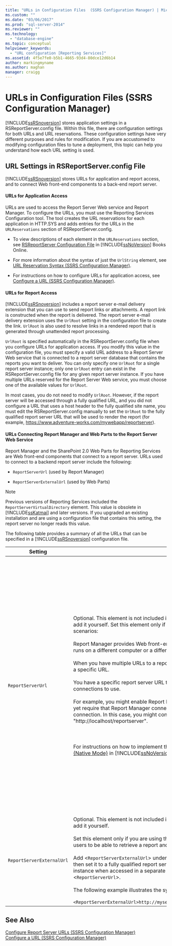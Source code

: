 ```yaml
---
title: "URLs in Configuration Files  (SSRS Configuration Manager) | Microsoft Docs"
ms.custom: ""
ms.date: "03/06/2017"
ms.prod: "sql-server-2014"
ms.reviewer: ""
ms.technology: 
  - "database-engine"
ms.topic: conceptual
helpviewer_keywords: 
  - "URL configuration [Reporting Services]"
ms.assetid: 4f5e7fe0-b5b1-4665-93d4-80dce12d6b14
author: markingmyname
ms.author: maghan
manager: craigg
---
```

# URLs in Configuration Files  (SSRS Configuration Manager)
  [!INCLUDE[ssRSnoversion](../../includes/ssrsnoversion-md.md)] stores application settings in a RSReportServer.config file. Within this file, there are configuration settings for both URLs and URL reservations. These configuration settings have very different purposes and rules for modification. If you are accustomed to modifying configuration files to tune a deployment, this topic can help you understand how each URL setting is used.  
  
## URL Settings in RSReportServer.config File  
 [!INCLUDE[ssRSnoversion](../../includes/ssrsnoversion-md.md)] stores URLs for application and report access, and to connect Web front-end components to a back-end report server.  
  
#### URLs for Application Access  
 URLs are used to access the Report Server Web service and Report Manager. To configure the URLs, you must use the Reporting Services Configuration tool. The tool creates the URL reservations for each application in HTTP.SYS and adds entries for the URLs in the `URLReservations` section of RSReportServer.config.  
  
-   To view descriptions of each element in the `URLReservations` section, see [RSReportServer Configuration File](../report-server/rsreportserver-config-configuration-file.md) in [!INCLUDE[ssNoVersion](../../includes/ssnoversion-md.md)] Books Online.  
  
-   For more information about the syntax of just the `UrlString` element, see [URL Reservation Syntax  &#40;SSRS Configuration Manager&#41;](url-reservation-syntax-ssrs-configuration-manager.md).  
  
-   For instructions on how to configure URLs for application access, see [Configure a URL  &#40;SSRS Configuration Manager&#41;](configure-a-url-ssrs-configuration-manager.md).  
  
#### URLs for Report Access  
 [!INCLUDE[ssRSnoversion](../../includes/ssrsnoversion-md.md)] includes a report server e-mail delivery extension that you can use to send report links or attachments. A report link is constructed when the report is delivered. The report server e-mail delivery extension uses the `UrlRoot` setting in the configuration file to create the link. `UrlRoot` is also used to resolve links in a rendered report that is generated through unattended report processing.  
  
 `UrlRoot` is specified automatically in the RSReportServer.config file when you configure URLs for application access. If you modify this value in the configuration file, you must specify a valid URL address to a Report Server Web service that is connected to a report server database that contains the reports you want to deliver. You can only specify one `UrlRoot` for a single report server instance; only one `UrlRoot` entry can exist in the RSReportServer.config file for any given report server instance. If you have multiple URLs reserved for the Report Server Web service, you must choose one of the available values for `UrlRoot`.  
  
 In most cases, you do not need to modify `UrlRoot`. However, if the report server will be accessed through a fully qualified URL, and you did not configure a URL that uses a host header to the fully qualified site name, you must edit the RSReportServer.config manually to set the `UrlRoot` to the fully qualified report server URL that will be used to render the report (for example, https://www.adventure-works.com/mywebapp/reportserver).  
  
#### URLs Connecting Report Manager and Web Parts to the Report Server Web Service  
 Report Manager and the SharePoint 2.0 Web Parts for Reporting Services are Web front-end components that connect to a report server. URLs used to connect to a backend report server include the following:  
  
-   `ReportServerUrl` (used by Report Manager)  
  
-   `ReportServerExternalUrl` (used by Web Parts)  
  
> [!NOTE]  
>  Previous versions of Reporting Services included the `ReportServerVirtualDirectory` element. This value is obsolete in [!INCLUDE[ssKatmai](../../includes/sskatmai-md.md)] and later versions. If you upgraded an existing installation and are using a configuration file that contains this setting, the report server no longer reads this value.  
  
 The following table provides a summary of all the URLs that can be specified in a [!INCLUDE[ssRSnoversion](../../includes/ssrsnoversion-md.md)] configuration file.  
  
|Setting|Usage|Description|  
|-------------|-----------|-----------------|  
|`ReportServerUrl`|Optional. This element is not included in the RSReportServer.config file unless you add it yourself. Set this element only if you are configuring one of the following scenarios:<br /><br /> Report Manager provides Web front-end access to a Report Server Web service that runs on a different computer or a different instance on the same computer.<br /><br /> When you have multiple URLs to a report server and you want Report Manager to use a specific URL.<br /><br /> You have a specific report server URL through which you want all Report Manager connections to use.<br /><br /> For example, you might enable Report Manager access for all computers on network, yet require that Report Manager connect to the report server through a local connection. In this case, you might configure `ReportServerUrl` to "http://localhost/reportserver".<br /><br /> <br /><br /> For instructions on how to implement these scenarios, see [Configure Report Manager &#40;Native Mode&#41;](../report-server/configure-web-portal.md) in [!INCLUDE[ssNoVersion](../../includes/ssnoversion-md.md)] Books Online.|This value specifies a URL to the Report Server Web service. This value is read by the Report Manager application at startup. If this value is set, Report Manager will connect to the report server that is specified in the URL.<br /><br /> By default, Report Manager provides Web front-end access to the Report Server Web service that runs within the same report server instance as Report Manager. However, if you want to use Report Manager with a Report Server Web service that is part of another instance or runs in an instance on a different computer, you can set this URL to direct Report Manager to connect to the external Report Server Web service.<br /><br /> If a Secure Sockets Layer (SSL) certificate is installed on the report server to which you are connecting, the `ReportServerUrl` value must be the name of the server that is registered for that certificate. If you get the error, "The underlying connection was closed: Could not establish trust relationship for the SSL/TLS security channel", set `ReportServerUrl` to the fully qualified domain name of the server for which the SSL certificate was issued. For example, if the certificate is registered to **https://adventure-works.com.onlinesales**, the report server URL would be **https://adventure-works.com.onlinesales/reportserver**.|  
|`ReportServerExternalUrl`|Optional. This element is not included in the RSReportServer.config file unless you add it yourself.<br /><br /> Set this element only if you are using the SharePoint 2.0 Web Parts and you want users to be able to retrieve a report and open it in a new browser window.<br /><br /> Add <`ReportServerExternalUrl`> underneath the <`ReportServerUrl`> element, and then set it to a fully qualified report server name that resolves to a report server instance when accessed in a separate browser window. Do not delete <`ReportServerUrl`>.<br /><br /> The following example illustrates the syntax:<br /><br /> `<ReportServerExternalUrl>http://myserver/reportserver</ReportServerExternalUrl>`|This value is used by the SharePoint 2.0 Web Parts.<br /><br /> In previous releases, it was recommended that you set this value to deploy Report Builder on an Internet-facing report server. This is an untested deployment scenario. If you used this setting in the past to support Internet access to Report Builder, you should consider an alternative strategy.|  
  
## See Also  
 [Configure Report Server URLs  &#40;SSRS Configuration Manager&#41;](configure-report-server-urls-ssrs-configuration-manager.md)   
 [Configure a URL  &#40;SSRS Configuration Manager&#41;](configure-a-url-ssrs-configuration-manager.md)  
  
  
